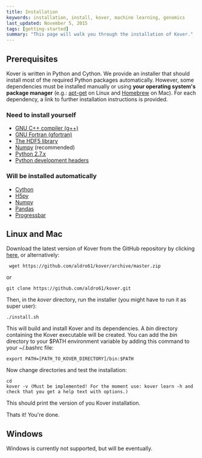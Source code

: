 ```yaml
---
title: Installation
keywords: installation, install, kover, machine learning, genomics
last_updated: November 5, 2015
tags: [getting-started]
summary: "This page will walk you through the installation of Kover."
---
```


## Prerequisites
 
Kover is written in Python and Cython. We provide an installer that should install most of the required Python packages 
automatically. However, some dependencies must be installed manually or using **your operating system's 
package manager** (e.g.: [apt-get](http://linux.die.net/man/8/apt-get) on Linux and [Homebrew](http://brew.sh/) on Mac).
For each dependency, a link to further installation instructions is provided.

### Need to install yourself

* [GNU C++ compiler (g++)](https://gcc.gnu.org/)
* [GNU Fortran (gfortran)](https://gcc.gnu.org/wiki/GFortran)
* [The HDF5 library](https://www.hdfgroup.org/HDF5/release/obtain5.html)
* [Numpy](http://docs.scipy.org/doc/numpy/user/install.html) (recommended)
* [Python 2.7.x](https://www.python.org/download/releases/2.7/)
* [Python development headers](https://docs.python.org/2/c-api/intro.html)

### Will be installed automatically

* [Cython](http://docs.cython.org/src/quickstart/install.html)
* [H5py](http://docs.h5py.org/en/latest/build.html)
* [Numpy](http://docs.scipy.org/doc/numpy/user/install.html)
* [Pandas](http://pandas.pydata.org/pandas-docs/stable/install.html#installing-pandas)
* [Progressbar](https://pypi.python.org/pypi/progressbar)

## Linux and Mac

Download the latest version of Kover from the GitHub repository by clicking [here](https://github.com/aldro61/kover/archive/master.zip), or alternatively:

```
 wget https://github.com/aldro61/kover/archive/master.zip
```

or

```
git clone https://github.com/aldro61/kover.git
```

Then, in the *kover* directory, run the installer (you might have to run it as super user):

```
./install.sh
```

This will build and install Kover and its dependencies. A *bin* directory containing the Kover executable will be created.
You can add the *bin* directory to your $PATH environment variable by adding this command to your ~/.bashrc file:

```
export PATH=[PATH_TO_KOVER_DIRECTORY]/bin:$PATH
```

Now change directories and test the installation:

```
cd
kover -v (Must be implemented! For the moment use: kover learn -h and check that you get a help text with options.)
```

This should print the version of you Kover installation.

Thats it! You're done.

## Windows

Windows is currently not supported, but will be eventually.
